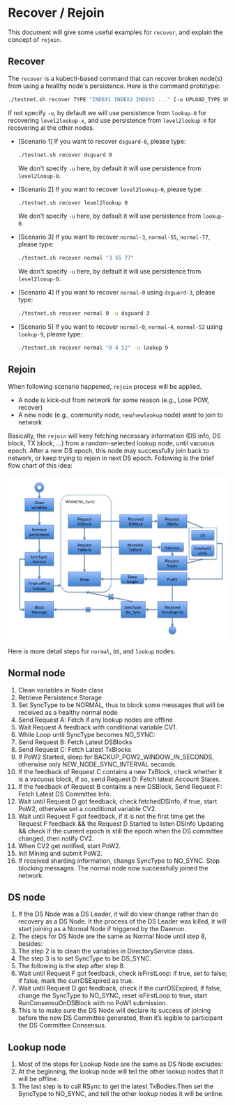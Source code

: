 # Recover / Rejoin

This document will give some useful examples for `recover`, and explain the concept of `rejoin`.

## Recover

The `recover` is a kubectl-based command that can recover broken node(s) from using a healthy node's persistence. Here is the command prototype:

```bash
./testnet.sh recover TYPE "INDEX1 INDEX2 INDEX3 ..." [-u UPLOAD_TYPE UPLOAD_INDEX]
```

If not specify `-u`, by default we will use persistence from `lookup-0` for recovering `level2lookup-x`, and use persistence from `level2lookup-0` for recovering al the other nodes.

- [Scenario 1] If you want to recover `dsguard-0`, please type:
  
  ```bash
  ./testnet.sh recover dsguard 0
  ```

  We don't specify `-u` here, by default it will use persistence from `level2looup-0`.

- [Scenario 2] If you want to recover `level2lookup-0`, please type:
  
  ```bash
  ./testnet.sh recover level2lookup 0
  ```

  We don't specify `-u` here, by default it will use persistence from `lookup-0`.

- [Scenario 3] If you want to recover `normal-3`, `normal-55`, `normal-77`, please type:

  ```bash
  ./testnet.sh recover normal "3 55 77"
  ```

  We don't specify `-u` here, by default it will use persistence from `level2looup-0`.

- [Scenario 4] If you want to recover `normal-0` using `dsguard-3`, please type:
  
  ```bash
  ./testnet.sh recover normal 0 -u dsguard 3
  ```

- [Scenario 5] If you want to recover `normal-0`, `normal-4`, `normal-52` using `lookup-9`, please type:
  
  ```bash
  ./testnet.sh recover normal "0 4 52" -u lookup 9
  ```

## Rejoin

When following scenario happened, `rejoin` process will be applied.

- A node is kick-out from network for some reason (e.g., Lose POW, recover)
- A new node (e.g., community node, `new`/`newlookup` node) want to join to network

Basically, the `rejoin` will keey fetching necessary information (DS info, DS block, TX block, ...) from a random-selected lookup node, until vacuous epoch. After a new DS epoch, this node may successfully join back to network, or keep trying to rejoin in next DS epoch. Following is the brief flow chart of this idea:

![rejoin](images/rejoin.jpg)

Here is more detail steps for `normal`, `DS`, and `lookup` nodes.

## Normal node

1. Clean variables in Node class
2. Retrieve Persistence Storage
3. Set SyncType to be NORMAL, thus to block some messages that will be received as a healthy normal node
4. Send Request A: Fetch if any lookup nodes are offline
5. Wait Request A feedback with conditional variable CV1.
6. While Loop until SyncType becomes NO_SYNC:
7. Send Request B: Fetch Latest DSBlocks
8. Send Request C: Fetch Latest TxBlocks
9. If PoW2 Started, sleep for BACKUP_POW2_WINDOW_IN_SECONDS, otherwise only NEW_NODE_SYNC_INTERVAL seconds.
10. If the feedback of Request C contains a new TxBlock, check whether it is a vacuous block, if so, send Request D: Fetch latest Account States.
11. If the feedback of Request B contains a new DSBlock, Send Request F: Fetch Latest DS Committee Info.
12. Wait until Request D got feedback, check fetchedDSInfo, if true, start PoW2, otherwise set a conditional variable CV2.
13. Wait until Request F got feedback, if it is not the first time get the Request F feedback && the Request D Started to listen DSInfo Updating && check if the current epoch is still the epoch when the DS committee changed, then notify CV2.
14. When CV2 get notified, start PoW2.
15. Init Mining and submit PoW2.
16. If received sharding information, change SyncType to NO_SYNC. Stop blocking messages. The normal node now successfully joined the network.

## DS node

1. If the DS Node was a DS Leader, it will do view change rather than do recovery as a DS Node. It the process of the DS Leader was killed, it will start joining as a Normal Node if triggered by the Daemon.
2. The steps for DS Node are the same as Normal Node until step 8, besides:
3. The step 2 is to clean the variables in DirectoryService class.
4. The step 3 is to set SyncType to be DS_SYNC.
5. The following is the step after step 8.
6. Wait until Request F got feedback, check isFirstLoop: if true, set to false; if false, mark the currDSExpired as true.
7. Wait until Request D got feedback, check if the currDSExpired, if false, change the SyncType to NO_SYNC, reset isFirstLoop to true, start RunConsensuOnDSBlock with no PoW1 submission.
8. This is to make sure the DS Node will declare its success of joining before the new DS Committee generated, then it’s legible to participant the DS Committee Consensus.

## Lookup node

1. Most of the steps for Lookup Node are the same as DS Node excludes:
2. At the beginning, the lookup node will tell the other lookup nodes that it will be offline.
3. The last step is to call RSync to get the latest TxBodies.Then set the SyncType to NO_SYNC, and tell the other lookup nodes it will be online.
